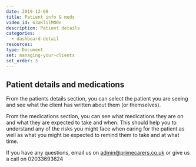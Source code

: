 ```yaml
---
date: 2019-12-08
title: Patient info & meds
video_id: 63aKlilMO0o
description: Patient details
categories:
  - dashboard-detail
resources:
type: Document
set: managing-your-clients
set_order: 3
---
```


## Patient details and medications

From the patients details section, you can select the patient you are seeing and see what the client has written about them (or themselves).

From the medications section, you can see what medications they are on and what they are expected to take and when. This should help you to understand any of the risks you might face when caring for the patient as well as what you might be expected to remind them to take and at what time.

If you have any questions, email us on admin@primecarers.co.uk or give us a call on 02033693624
